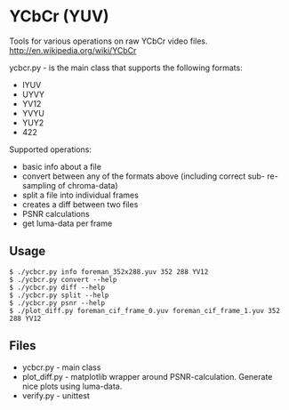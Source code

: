 YCbCr (YUV)
===========

Tools for various operations on raw YCbCr video files.
http://en.wikipedia.org/wiki/YCbCr

ycbcr.py - is the main class that supports the following formats:

* IYUV
* UYVY
* YV12
* YVYU
* YUY2
* 422

Supported operations:

* basic info about a file
* convert between any of the formats above (including correct sub- re-sampling of chroma-data)
* split a file into individual frames
* creates a diff between two files
* PSNR calculations
* get luma-data per frame


Usage
-----

	$ ./ycbcr.py info foreman_352x288.yuv 352 288 YV12
	$ ./ycbcr.py convert --help
	$ ./ycbcr.py diff --help
	$ ./ycbcr.py split --help
	$ ./ycbcr.py psnr --help
	$ ./plot_diff.py foreman_cif_frame_0.yuv foreman_cif_frame_1.yuv 352 288 YV12

Files
-----

* ycbcr.py - main class
* plot_diff.py - matplotlib wrapper around PSNR-calculation. Generate nice plots using luma-data.
* verify.py - unittest
